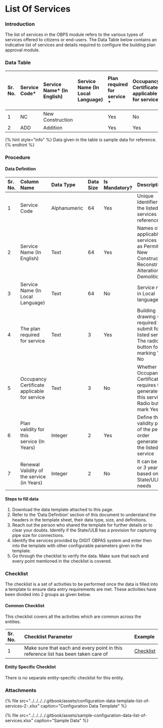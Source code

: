 # List Of Services

### Introduction

The list of services in the OBPS module refers to the various types of services offered to citizens or end-users. The Data Table below contains an indicative list of services and details required to configure the building plan approval module.

### Data Table

| Sr. No. | Service Code\* | Service Name\* \(In English\) | Service Name \(In Local Language\) | Plan required for service \* | Occupancy Certificate applicable for service | Plan Validity of this service \(In Years\)\* | Renewal Validity of the service \(in Years\) |
| :--- | :--- | :--- | :--- | :--- | :--- | :--- | :--- |
| 1 |  NC | New Construction |  |  Yes |  No |  2 | 2  |
| 2 |  ADD | Addition |  |  Yes | Yes | 1 | 1  |

{% hint style="info" %}
Data given in the table is sample data for reference.
{% endhint %}

### Procedure

#### Data Definition <a id="Data-Definition"></a>

| Sr. No. | Column Name | Data Type | Data Size | Is Mandatory? | Description |
| :--- | :--- | :--- | :--- | :--- | :--- |
| 1 | Service Code | Alphanumeric | 64 | Yes | Unique Identifier for the listed services for reference |
| 2 | Service Name \(In English\) | Text | 64 | Yes | Names of applicable services such as Permit for New Construction, Reconstruction, Alteration, or Demolition |
| 3 | Service Name \(In Local Language\) | Text | 64 | No | Service names in Local language |
| 4 | The plan required for service | Text | 3 | Yes | Building drawing \(Plan\) required to submit for the listed services. The radio button for marking Yes or No |
| 5 | Occupancy Certificate applicable for service | Text | 3 | No | Whether Occupancy Certificate requires to be generated for this service. Radio button to mark Yes or No |
| 6 | Plan validity for this service \(In Years\) | Integer | 2 | Yes | Define the validity period of the permit order generated for the listed service |
| 7 | Renewal Validity of the service \(in Years\) | Integer | 2 | No | It can be 1 or 2 or 3 years based on the State/ULB needs |

#### Steps to fill data

1. Download the data template attached to this page.
2. Refer to the ‘Data Definition’ section of this document to understand the headers in the template sheet, their data type, size, and definitions.
3. Reach out the person who shared the template for further details or to clear your doubts. Identify if the State/ULB has a provision for capturing pipe size for connections.
4. Identify the services provided by DIGIT OBPAS system and enter then into the template with other configurable parameters given in the template.
5. Go through the checklist to verify the data. Make sure that each and every point mentioned in the checklist is covered.

### Checklist

The checklist is a set of activities to be performed once the data is filled into a template to ensure data entry requirements are met. These activities have been divided into 2 groups as given below.

#### Common Checklist

This checklist covers all the activities which are common across the entities.

| Sr. No. | Checklist Parameter | Example |
| :--- | :--- | :--- |
| 1 | Make sure that each and every point in this reference list has been taken care of | [Checklist](../common-config/checklist.md) |

#### Entity Specific Checklist

There is no separate entity-specific checklist for this entity.

### Attachments

{% file src="../../../../.gitbook/assets/configuration-data-template-list-of-services-2-.xlsx" caption="Configuration Data Template" %}

{% file src="../../../../.gitbook/assets/sample-configuration-data-list-of-services.xlsx" caption="Sample Data" %}



